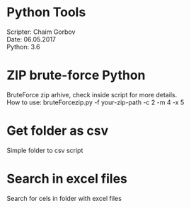 # Python Tools
Scripter: Chaim Gorbov <br>
Date: 06.05.2017 <br>
Python: 3.6 <br>

# ZIP brute-force Python
BruteForce zip arhive, check inside script for more details. <br>
How to use: bruteForcezip.py -f your-zip-path -c 2 -m 4 -x 5 <br>

# Get folder as csv
Simple folder to csv script <br>
# Search in excel files
Search for cels in folder with excel files <br>
